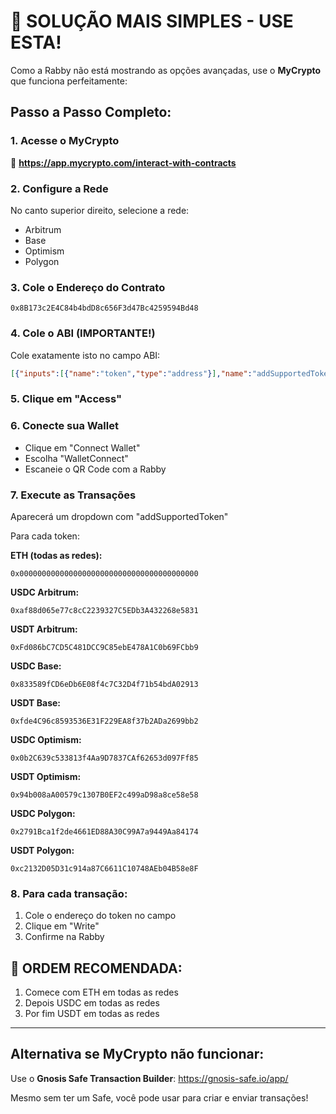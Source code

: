 # 🎯 SOLUÇÃO MAIS SIMPLES - USE ESTA!

Como a Rabby não está mostrando as opções avançadas, use o **MyCrypto** que funciona perfeitamente:

## Passo a Passo Completo:

### 1. Acesse o MyCrypto
🔗 **https://app.mycrypto.com/interact-with-contracts**

### 2. Configure a Rede
No canto superior direito, selecione a rede:
- Arbitrum
- Base  
- Optimism
- Polygon

### 3. Cole o Endereço do Contrato
```
0x8B173c2E4C84b4bdD8c656F3d47Bc4259594Bd48
```

### 4. Cole o ABI (IMPORTANTE!)
Cole exatamente isto no campo ABI:
```json
[{"inputs":[{"name":"token","type":"address"}],"name":"addSupportedToken","outputs":[],"stateMutability":"nonpayable","type":"function"}]
```

### 5. Clique em "Access"

### 6. Conecte sua Wallet
- Clique em "Connect Wallet"
- Escolha "WalletConnect"
- Escaneie o QR Code com a Rabby

### 7. Execute as Transações
Aparecerá um dropdown com "addSupportedToken"

Para cada token:

**ETH (todas as redes):**
```
0x0000000000000000000000000000000000000000
```

**USDC Arbitrum:**
```
0xaf88d065e77c8cC2239327C5EDb3A432268e5831
```

**USDT Arbitrum:**
```
0xFd086bC7CD5C481DCC9C85ebE478A1C0b69FCbb9
```

**USDC Base:**
```
0x833589fCD6eDb6E08f4c7C32D4f71b54bdA02913
```

**USDT Base:**
```
0xfde4C96c8593536E31F229EA8f37b2ADa2699bb2
```

**USDC Optimism:**
```
0x0b2C639c533813f4Aa9D7837CAf62653d097Ff85
```

**USDT Optimism:**
```
0x94b008aA00579c1307B0EF2c499aD98a8ce58e58
```

**USDC Polygon:**
```
0x2791Bca1f2de4661ED88A30C99A7a9449Aa84174
```

**USDT Polygon:**
```
0xc2132D05D31c914a87C6611C10748AEb04B58e8F
```

### 8. Para cada transação:
1. Cole o endereço do token no campo
2. Clique em "Write"
3. Confirme na Rabby

## 🚨 ORDEM RECOMENDADA:
1. Comece com ETH em todas as redes
2. Depois USDC em todas as redes
3. Por fim USDT em todas as redes

---

## Alternativa se MyCrypto não funcionar:

Use o **Gnosis Safe Transaction Builder**:
https://gnosis-safe.io/app/

Mesmo sem ter um Safe, você pode usar para criar e enviar transações!